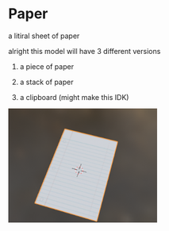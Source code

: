# Paper
a litiral sheet of paper

alright this model will have 3 different versions

1. a piece of paper

2. a stack of paper

3. a clipboard (might make this IDK)

 <html>
<img
  src="Screenshot 2022-10-12 192316.png"
  alt="paper"
  title="paper"
  style="display: inline-block; margin: 0 auto; max-width: 300px">
</html>
